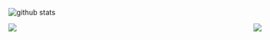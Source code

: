 ![github stats](https://github-readme-stats.vercel.app/api?username=hjp521&show_icons=true&hide_border=true)

<a href="https://github.com/hjp521/Actions-OpenWrt">
  <img align="left" src="https://github-readme-stats.vercel.app/api/pin/?username=hjp521&repo=OpenWrt-MI3P" />
</a>

<a href="https://github.com/hjp5211/openwrt-packages">
  <img align="right" src="https://github-readme-stats.vercel.app/api/pin/?username=hjp521&repo=openwrt-packages" />
</a>
